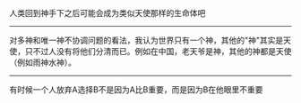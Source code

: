 人类回到神手下之后可能会成为类似天使那样的生命体吧
___
对多神和唯一神不协调问题的看法，我认为世界只有一个神，其他的"神"其实是天使，只不过人没有将他们分清而已。例如在中国，老天爷是神，其他的神都是天使（例如雨神水神）。
___
有时候一个人放弃A选择B不是因为A比B重要，而是因为B在他眼里不重要